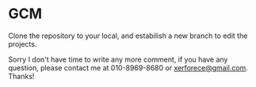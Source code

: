 GCM
===

Clone the repository to your local, and estabilish a new branch to edit the projects.

Sorry I don't have time to write any more comment, if you have any question, please contact me at 010-8969-8680 or xerforece@gmail.com. Thanks!
